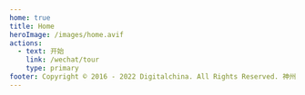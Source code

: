 ```yaml
---
home: true
title: Home
heroImage: /images/home.avif
actions:
  - text: 开始
    link: /wechat/tour
    type: primary
footer: Copyright © 2016 - 2022 Digitalchina. All Rights Reserved. 神州数码集团股份有限公司 版权所有。
---
```

